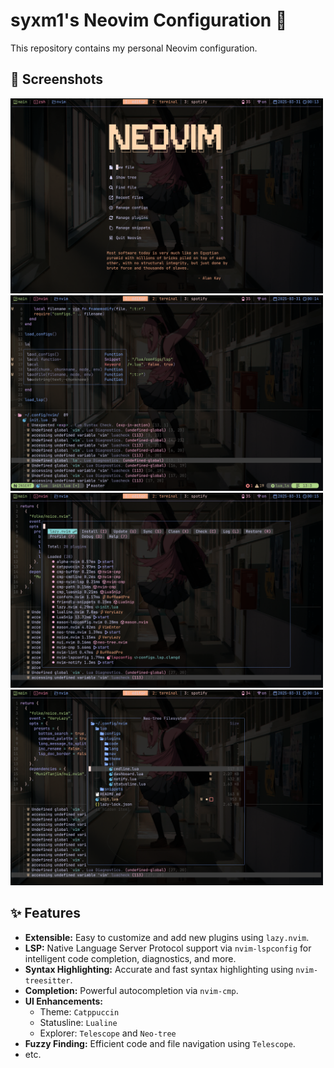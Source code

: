 # syxm1's Neovim Configuration 🚀

This repository contains my personal Neovim configuration.

## 📸 Screenshots
<p>
   <img src="https://github.com/syxm1/nvim/blob/master/screenshots/dashboard.png" alt="dashboard" width="500">
   <img src="https://github.com/syxm1/nvim/blob/master/screenshots/completions.png" alt="completions" width="500">
   <img src="https://github.com/syxm1/nvim/blob/master/screenshots/lazy.png" alt="lazy" width="500">
   <img src="https://github.com/syxm1/nvim/blob/master/screenshots/tree.png" alt="tree" width="500">
</p>

## ✨ Features

* **Extensible:** Easy to customize and add new plugins using `lazy.nvim`.
* **LSP:** Native Language Server Protocol support via `nvim-lspconfig` for intelligent code completion, diagnostics, and more.
* **Syntax Highlighting:** Accurate and fast syntax highlighting using `nvim-treesitter`.
* **Completion:** Powerful autocompletion via `nvim-cmp`.
* **UI Enhancements:**
   * Theme: `Catppuccin`
   * Statusline: `Lualine`
   * Explorer: `Telescope` and `Neo-tree`
* **Fuzzy Finding:** Efficient code and file navigation using `Telescope`.
* etc.
